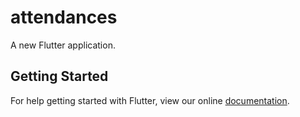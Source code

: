 # attendances

A new Flutter application.

## Getting Started

For help getting started with Flutter, view our online
[documentation](https://flutter.io/).
